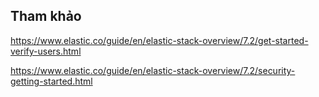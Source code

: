 

## Tham khảo

https://www.elastic.co/guide/en/elastic-stack-overview/7.2/get-started-verify-users.html

https://www.elastic.co/guide/en/elastic-stack-overview/7.2/security-getting-started.html